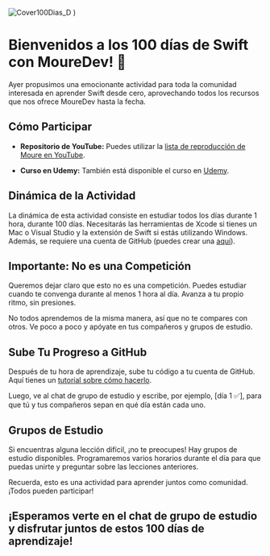 ![Cover100Dias_D](https://github.com/kontroldev/100-dias-de-Swift-con-MoureDev/assets/75795616/b1e16439-d3ec-48cf-8232-9796c9eedc38)
)
# Bienvenidos a los 100 días de Swift con MoureDev! 👋

Ayer propusimos una emocionante actividad para toda la comunidad interesada en aprender Swift desde cero, aprovechando todos los recursos que nos ofrece MoureDev hasta la fecha.

## Cómo Participar

- **Repositorio de YouTube:** Puedes utilizar la [lista de reproducción de Moure en YouTube](https://youtube.com/playlist?list=PLNdFk2_brsRdyYGDX8QLFKmcpQPjFFrDC&si=LpbCacTYF-Ol5O63).

- **Curso en Udemy:** También está disponible el curso en [Udemy](https://www.udemy.com/course/swift_ios/).

## Dinámica de la Actividad

La dinámica de esta actividad consiste en estudiar todos los días durante 1 hora, durante 100 días. Necesitarás las herramientas de Xcode si tienes un Mac o Visual Studio y la extensión de Swift si estás utilizando Windows. Además, se requiere una cuenta de GitHub (puedes crear una [aquí](https://github.com)).

## Importante: No es una Competición

Queremos dejar claro que esto no es una competición. Puedes estudiar cuando te convenga durante al menos 1 hora al día. Avanza a tu propio ritmo, sin presiones.

No todos aprendemos de la misma manera, así que no te compares con otros. Ve poco a poco y apóyate en tus compañeros y grupos de estudio.

## Sube Tu Progreso a GitHub

Después de tu hora de aprendizaje, sube tu código a tu cuenta de GitHub. Aquí tienes un [tutorial sobre cómo hacerlo](https://www.youtube.com/watch?v=3GymExBkKjE&t=11240s).

Luego, ve al chat de grupo de estudio y escribe, por ejemplo, [día 1 ✅], para que tú y tus compañeros sepan en qué día están cada uno.

## Grupos de Estudio

Si encuentras alguna lección difícil, ¡no te preocupes! Hay grupos de estudio disponibles. Programaremos varios horarios durante el día para que puedas unirte y preguntar sobre las lecciones anteriores.

Recuerda, esto es una actividad para aprender juntos como comunidad. ¡Todos pueden participar!

## ¡Esperamos verte en el chat de grupo de estudio y disfrutar juntos de estos 100 días de aprendizaje!
